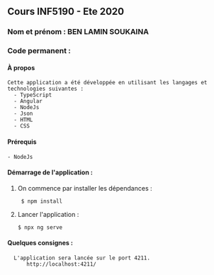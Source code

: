 ## Cours INF5190 - Ete 2020
### Nom et prénom : BEN LAMIN SOUKAINA
### Code permanent : 

#### À propos

  ```
  Cette application a été développée en utilisant les langages et technologies suivantes : 
    - TypeScript
    - Angular
    - NodeJs
    - Json
    - HTML
    - CSS

  ```

#### Prérequis

```
- NodeJs 
```

#### Démarrage de l'application :
1. On commence par installer les dépendances :

   ```
    $ npm install
   ```

3. Lancer l'application :
    ```
    $ npx ng serve
    ```

#### Quelques consignes : 
  ```
    L'application sera lancée sur le port 4211.
        http://localhost:4211/ 
  ```